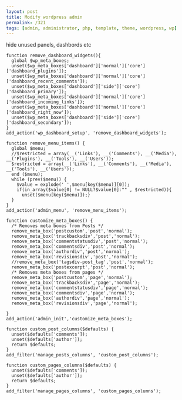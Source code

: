 ```yaml
---
layout: post
title: Modify wordpress admin
permalink: /321
tags: [admin, administrator, php, template, theme, wordpress, wp]
---
```


hide unused panels, dashbords etc


    function remove_dashboard_widgets(){
      global $wp_meta_boxes;
      unset($wp_meta_boxes['dashboard']['normal']['core']['dashboard_plugins']);
      unset($wp_meta_boxes['dashboard']['normal']['core']['dashboard_recent_comments']);
      unset($wp_meta_boxes['dashboard']['side']['core']['dashboard_primary']);
      unset($wp_meta_boxes['dashboard']['normal']['core']['dashboard_incoming_links']);
      unset($wp_meta_boxes['dashboard']['normal']['core']['dashboard_right_now']);
      unset($wp_meta_boxes['dashboard']['side']['core']['dashboard_secondary']);
    }
    add_action('wp_dashboard_setup', 'remove_dashboard_widgets');

    function remove_menu_items() {
      global $menu;
      //$restricted = array(__('Links'), __('Comments'), __('Media'), __('Plugins'), __('Tools'), __('Users'));
      $restricted = array(__('Links'), __('Comments'), __('Media'), __('Tools'), __('Users'));
      end ($menu);
      while (prev($menu)) {
        $value = explode(' ',$menu[key($menu)][0]);
        if(in_array($value[0] != NULL?$value[0]:"" , $restricted)){
          unset($menu[key($menu)]);}
      }
    }
    add_action('admin_menu', 'remove_menu_items');

    function customize_meta_boxes() {
      /* Removes meta boxes from Posts */
      remove_meta_box('postcustom','post','normal');
      remove_meta_box('trackbacksdiv','post','normal');
      remove_meta_box('commentstatusdiv','post','normal');
      remove_meta_box('commentsdiv','post','normal');
      remove_meta_box('authordiv','post','normal');
      remove_meta_box('revisionsdiv','post','normal');
      //remove_meta_box('tagsdiv-post_tag','post','normal');
      remove_meta_box('postexcerpt','post','normal');
      /* Removes meta boxes from pages */
      remove_meta_box('postcustom','page','normal');
      remove_meta_box('trackbacksdiv','page','normal');
      remove_meta_box('commentstatusdiv','page','normal');
      remove_meta_box('commentsdiv','page','normal');
      remove_meta_box('authordiv','page','normal');
      remove_meta_box('revisionsdiv','page','normal');

    }
    add_action('admin_init','customize_meta_boxes');

    function custom_post_columns($defaults) {
      unset($defaults['comments']);
      unset($defaults['author']);
      return $defaults;
    }
    add_filter('manage_posts_columns', 'custom_post_columns');

    function custom_pages_columns($defaults) {
      unset($defaults['comments']);
      unset($defaults['author']);
      return $defaults;
    }
    add_filter('manage_pages_columns', 'custom_pages_columns');


